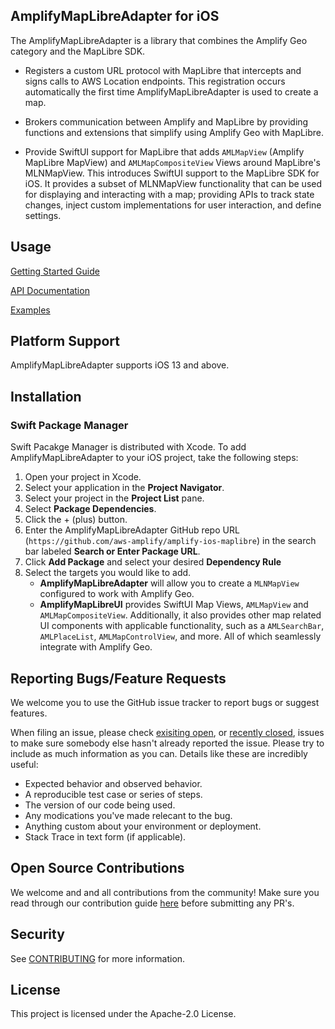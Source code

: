 ## AmplifyMapLibreAdapter for iOS

The AmplifyMapLibreAdapter is a library that combines the Amplify Geo category and the MapLibre SDK.

- Registers a custom URL protocol with MapLibre that intercepts and signs calls to AWS Location endpoints. This registration occurs automatically the first time AmplifyMapLibreAdapter is used to create a map.

- Brokers communication between Amplify and MapLibre by providing functions and extensions that simplify using Amplify Geo with MapLibre.

- Provide SwiftUI support for MapLibre that adds `AMLMapView` (Amplify MapLibre MapView) and `AMLMapCompositeView` Views around MapLibre's MLNMapView. This introduces SwiftUI support to the MapLibre SDK for iOS. It provides a subset of MLNMapView functionality that can be used for displaying and interacting with a map; providing APIs to track state changes, inject custom implementations for user interaction, and define settings.

## Usage

[Getting Started Guide](https://docs.amplify.aws/lib/geo/getting-started/q/platform/ios/)

[API Documentation](https://aws-amplify.github.io/amplify-ios-maplibre/docs/)

[Examples](Examples/AMLExamples/README.md)

## Platform Support

AmplifyMapLibreAdapter supports iOS 13 and above.

## Installation

### Swift Package Manager

Swift Pacakge Manager is distributed with Xcode. To add AmplifyMapLibreAdapter to your iOS project, take the following steps: 
1. Open your project in Xcode.
2. Select your application in the **Project Navigator**.
3. Select your project in the **Project List** pane.
4. Select **Package Dependencies**.
5. Click the + (plus) button.
6. Enter the AmplifyMapLibreAdapter GitHub repo URL (`https://github.com/aws-amplify/amplify-ios-maplibre`) in the search bar labeled **Search or Enter Package URL**.
7. Click **Add Package** and select your desired **Dependency Rule**
8. Select the targets you would like to add.
    - **AmplifyMapLibreAdapter** will allow you to create a `MLNMapView` configured to work with Amplify Geo.
    - **AmplifyMapLibreUI** provides SwiftUI Map Views, `AMLMapView` and `AMLMapCompositeView`. Additionally, it also provides other map related UI components with applicable functionality, such as a `AMLSearchBar`, `AMLPlaceList`, `AMLMapControlView`, and more. All of which seamlessly integrate with Amplify Geo.

## Reporting Bugs/Feature Requests

We welcome you to use the GitHub issue tracker to report bugs or suggest features.

When filing an issue, please check [exisiting open](https://github.com/aws-amplify/amplify-ios-maplibre/issues), or [recently closed](https://github.com/aws-amplify/amplify-ios-maplibre/issues?utf8=%E2%9C%93&q=is%3Aissue%20is%3Aclosed%20), issues to make sure somebody else hasn't already reported the issue. Please try to include as much information as you can. Details like these are incredibly useful:

* Expected behavior and observed behavior.
* A reproducible test case or series of steps.
* The version of our code being used.
* Any modications you've made relecant to the bug.
* Anything custom about your environment or deployment.
* Stack Trace in text form (if applicable).

## Open Source Contributions

We welcome and and all contributions from the community! Make sure you read through our contribution guide [here](https://github.com/aws-amplify/amplify-ios-maplibre/blob/main/CONTRIBUTING.md) before submitting any PR's.

## Security

See [CONTRIBUTING](https://github.com/aws-amplify/amplify-ios-maplibre/blob/main/CONTRIBUTING.md#security-issue-notifications) for more information.

## License

This project is licensed under the Apache-2.0 License.
